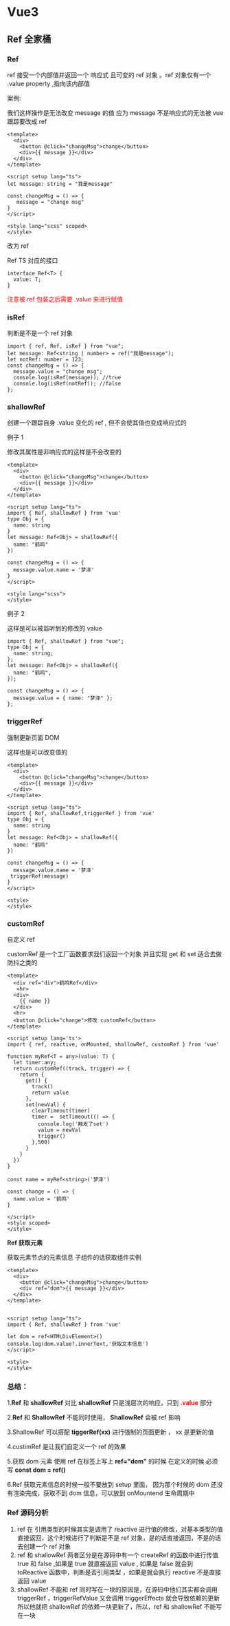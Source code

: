 # Vue3

## Ref 全家桶

### Ref

ref 接受一个内部值并返回一个 响应式 且可变的 ref 对象 。ref 对象仅有一个 .value property ,指向该内部值

案例:

我们这样操作是无法改变 message 的值 应为 message 不是响应式的无法被 vue 跟踪要改成 ref

```tsx
<template>
  <div>
    <button @click="changeMsg">change</button>
    <div>{{ message }}</div>
  </div>
</template>

<script setup lang="ts">
let message: string = "我是message"

const changeMsg = () => {
   message = "change msg"
}
</script>

<style lang="scss" scoped>
</style>
```

改为 ref

Ref TS 对应的接口

```tsx
interface Ref<T> {
  value: T;
}
```

<span style="color:red">注意被 ref 包装之后需要 .value 来进行赋值</span>

### isRef
判断是不是一个 ref 对象

```tsx
import { ref, Ref, isRef } from "vue";
let message: Ref<string | number> = ref("我是message");
let notRef: number = 123;
const changeMsg = () => {
  message.value = "change msg";
  console.log(isRef(message)); //true
  console.log(isRef(notRef)); //false
};
```

### shallowRef

创建一个跟踪自身 .value 变化的 ref , 但不会使其值也变成响应式的

例子 1

修改其属性是非响应式的这样是不会改变的

```tsx
<template>
  <div>
    <button @click="changeMsg">change</button>
    <div>{{ message }}</div>
  </div>
</template>

<script setup lang="ts">
import { Ref, shallowRef } from 'vue'
type Obj = {
  name: string
}
let message: Ref<Obj> = shallowRef({
  name: "鹤鸣"
})

const changeMsg = () => {
  message.value.name = '梦泽'
}
</script>

<style lang="scss">
</style>
```

例子 2

这样是可以被监听到的修改的 value

```tsx
import { Ref, shallowRef } from "vue";
type Obj = {
  name: string;
};
let message: Ref<Obj> = shallowRef({
  name: "鹤鸣",
});

const changeMsg = () => {
  message.value = { name: "梦泽" };
};
```

### triggerRef

强制更新页面 DOM

这样也是可以改变值的

```tsx
<template>
  <div>
    <button @click="changeMsg">change</button>
    <div>{{ message }}</div>
  </div>
</template>

<script setup lang="ts">
import { Ref, shallowRef,triggerRef } from 'vue'
type Obj = {
  name: string
}
let message: Ref<Obj> = shallowRef({
  name: "鹤鸣"
})

const changeMsg = () => {
  message.value.name = '梦泽'
 triggerRef(message)
}
</script>

<style>
</style>
```

### customRef

自定义 ref

customRef 是一个工厂函数要求我们返回一个对象 并且实现 get 和 set 适合去做防抖之类的

```tsx
<template>
  <div ref="div">鹤鸣Ref</div>
   <hr>
  <div>
    {{ name }}
  </div>
  <hr>
  <button @click="change">修改 customRef</button>
</template>

<script setup lang='ts'>
import { ref, reactive, onMounted, shallowRef, customRef } from 'vue'

function myRef<T = any>(value: T) {
  let timer:any;
  return customRef((track, trigger) => {
    return {
      get() {
        track()
        return value
      },
      set(newVal) {
        clearTimeout(timer)
        timer =  setTimeout(() => {
          console.log('触发了set')
          value = newVal
          trigger()
        },500)
      }
    }
  })
}

const name = myRef<string>('梦泽')

const change = () => {
  name.value = '鹤鸣'
}

</script>
<style scoped>
</style>
```

**Ref 获取元素**

获取元素节点的元素信息 子组件的话获取组件实例

```tsx
<template>
  <div>
    <button @click="changeMsg">change</button>
    <div ref="dom">{{ message }}</div>
  </div>
</template>


<script setup lang="ts">
import { Ref, shallowRef } from 'vue'

let dom = ref<HTMLDivElement>()
console.log(dom.value?.innerText,'获取文本信息')
</script>

<style>
</style>
```

### 总结：

1.**Ref** 和 **shallowRef** 对比 **shallowRef** 只是浅层次的响应，只到 <span class="fontColor"> **.value** </span> 部分

2.**Ref** 和 **ShallowRef** 不能同时使用， **ShallowRef** 会被 ref 影响

3.ShallowRef 可以搭配 **tiggerRef(xx)** 进行强制的页面更新 ， xx 是更新的值

4.custimRef 是让我们自定义一个 ref 的效果

5.获取 dom 元素 使用 ref 在标签上写上 **ref="dom"** 的时候 在定义的时候 必须写 **const dom = ref()**

6.Ref 获取元素信息的时候一般不要放到 setup 里面， 因为那个时候的 dom 还没有渲染完成，获取不到 dom 信息，可以放到 onMountend 生命周期中

### Ref 源码分析

1. ref 在 引用类型的时候其实是调用了 reactive 进行值的修改，对基本类型的值直接返回，这个时候进行了判断是不是 ref 对象，是的话直接返回，不是的话去创建一个 ref 对象
2. ref 和 shallowRef 两者区分是在源码中有一个 createRef 的函数中进行传值 true 和 false ,如果是 true 就直接返回 value , 如果是 false 就会到 toReactive 函数中，判断是否引用类型 ，如果是就会执行 reactive 不是直接返回 value
3. shallowRef 不能和 ref 同时写在一块的原因是，在源码中他们其实都会调用 triggerRef ，triggerRefValue 又会调用 triggerEffects 就会导致依赖的更新所以他就把 shallowRef 的依赖一块更新了，所以，ref 和 shallowRef 不能写在一块


<style lang="scss">
  .fontColor{
    color:red;
  }
</style>

